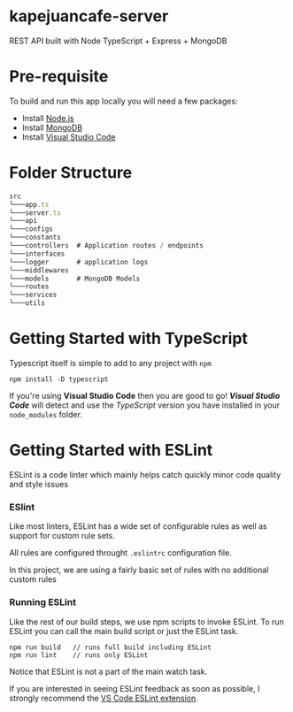 # kapejuancafe-server

REST API built with Node TypeScript + Express + MongoDB

# Pre-requisite

To build and run this app locally you will need a few packages:

- Install [Node.js](https://nodejs.org/en)
- Install [MongoDB](https://docs.mongodb.com/manual/installation/)
- Install [Visual Studio Code](https://code.visualstudio.com)

# Folder Structure

```typescript
src
└───app.ts
└───server.ts
└───api
└───configs
└───constants
└───controllers  # Application routes / endpoints
└───interfaces
└───logger       # application logs
└───middlewares
└───models       # MongoDB Models
└───routes
└───services
└───utils
```

# Getting Started with TypeScript

Typescript itself is simple to add to any project with `npm`

```
npm install -D typescript
```

If you're using **Visual Studio Code** then you are good to go! **_Visual Studio Code_** will detect and use the _TypeScript_ version you have installed in your `node_modules` folder.

# Getting Started with ESLint

ESLint is a code linter which mainly helps catch quickly minor code quality and style issues

### ESlint

Like most linters, ESLint has a wide set of configurable rules as well as support for custom rule sets.

All rules are configured throught `.eslintrc` configuration file.

In this project, we are using a fairly basic set of rules with no additional custom rules

### Running ESLint

Like the rest of our build steps, we use npm scripts to invoke ESLint.
To run ESLint you can call the main build script or just the ESLint task.

```
npm run build   // runs full build including ESLint
npm run lint    // runs only ESLint
```

Notice that ESLint is not a part of the main watch task.

If you are interested in seeing ESLint feedback as soon as possible, I strongly recommend the [VS Code ESLint extension](https://marketplace.visualstudio.com/items?itemName=dbaeumer.vscode-eslint).
